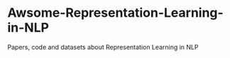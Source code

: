 # Awsome-Representation-Learning-in-NLP
Papers, code and datasets about Representation Learning in NLP
